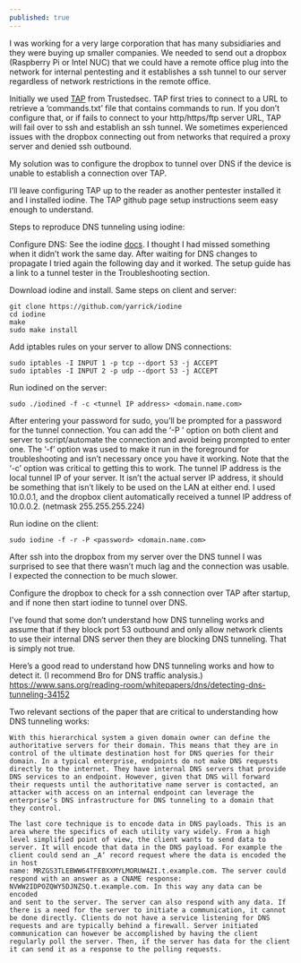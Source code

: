 ```yaml
---
published: true
---
```

I was working for a very large corporation that has many subsidiaries and they were buying up smaller companies. We needed to send out a dropbox (Raspberry Pi or Intel NUC) that we could have a remote office plug into the network for internal pentesting and it establishes a ssh tunnel to our server regardless of network restrictions in the remote office.

Initially we used [TAP](https://github.com/trustedsec/tap) from Trustedsec. TAP first tries to connect to a URL to retrieve a ‘commands.txt’ file that contains commands to run. If you don’t configure that, or if fails to connect to your http/https/ftp server URL, TAP will fail over to ssh and establish an ssh tunnel. We sometimes experienced issues with the dropbox connecting out from networks that required a proxy server and denied ssh outbound.

My solution was to configure the dropbox to tunnel over DNS if the device is unable to establish a connection over TAP.

I’ll leave configuring TAP up to the reader as another pentester installed it and I installed iodine. The TAP github page setup instructions seem easy enough to understand.

Steps to reproduce DNS tunneling using iodine:

Configure DNS:
See the iodine [docs](https://code.kryo.se/iodine/).
I thought I had missed something when it didn’t work the same day. After waiting for DNS changes to propagate I tried again the following day and it worked. The setup guide has a link to a tunnel tester in the Troubleshooting section.

Download iodine and install. Same steps on client and server:

```
git clone https://github.com/yarrick/iodine
cd iodine
make
sudo make install
```

Add iptables rules on your server to allow DNS connections:

```
sudo iptables -I INPUT 1 -p tcp --dport 53 -j ACCEPT
sudo iptables -I INPUT 2 -p udp --dport 53 -j ACCEPT
```

Run iodined on the server:

```
sudo ./iodined -f -c <tunnel IP address> <domain.name.com>
```

After entering your password for sudo, you’ll be prompted for a password for the tunnel connection. You can add the ‘-P <password>’ option on both client and server to script/automate the connection and avoid being prompted to enter one.
The ‘-f’ option was used to make it run in the foreground for troubleshooting and isn’t necessary once you have it working.
Note that the ‘-c’ option was critical to getting this to work.
The tunnel IP address is the local tunnel IP of your server. It isn’t the actual server IP address, it should be something that isn’t likely to be used on the LAN at either end. I used 10.0.0.1, and the dropbox client automatically received a tunnel IP address of 10.0.0.2. (netmask 255.255.255.224)

Run iodine on the client:
  
```
sudo iodine -f -r -P <password> <domain.name.com>
```
  
After ssh into the dropbox from my server over the DNS tunnel I was surprised to see that there wasn’t much lag and the connection was usable. I expected the connection to be much slower.

Configure the dropbox to check for a ssh connection over TAP after startup, and if none then start iodine to tunnel over DNS.

I've found that some don’t understand how DNS tunneling works and assume that if they block port 53 outbound and only allow network clients to use their internal DNS server then they are blocking DNS tunneling. That is simply not true.

Here’s a good read to understand how DNS tunneling works and how to detect it. (I recommend Bro for DNS traffic analysis.) https://www.sans.org/reading-room/whitepapers/dns/detecting-dns-tunneling-34152

Two relevant sections of the paper that are critical to understanding how DNS tunneling works:
  
```
With this hierarchical system a given domain owner can define the authoritative servers for their domain. This means that they are in control of the ultimate destination host for DNS queries for their domain. In a typical enterprise, endpoints do not make DNS requests directly to the internet. They have internal DNS servers that provide DNS services to an endpoint. However, given that DNS will forward their requests until the authoritative name server is contacted, an attacker with access on an internal endpoint can leverage the enterprise‘s DNS infrastructure for DNS tunneling to a domain that they control.

The last core technique is to encode data in DNS payloads. This is an area where the specifics of each utility vary widely. From a high level simplified point of view, the client wants to send data to server. It will encode that data in the DNS payload. For example the client could send an ‗A‘ record request where the data is encoded the in host
name: MRZGS3TLEBWW64TFEBXXMYLMORUW4ZI.t.example.com. The server could respond with an answer as a CNAME response:
NVWW2IDPOZQWY5DJNZSQ.t.example.com. In this way any data can be encoded
and sent to the server. The server can also respond with any data. If there is a need for the server to initiate a communication, it cannot be done directly. Clients do not have a service listening for DNS requests and are typically behind a firewall. Server initiated
communication can however be accomplished by having the client regularly poll the server. Then, if the server has data for the client it can send it as a response to the polling requests.
```
